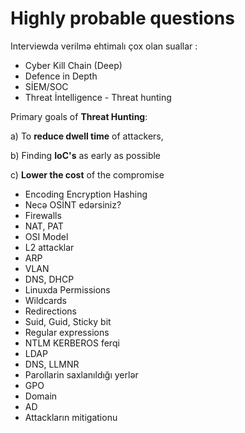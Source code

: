 # Highly probable questions

Interviewda verilmə ehtimalı çox olan suallar :

* Cyber Kill Chain (Deep)
* Defence in Depth
* SİEM/SOC
* Threat İntelligence - Threat hunting

Primary goals of **Threat Hunting**:&#x20;

a) To **reduce dwell time** of attackers,

b) Finding **IoC's** as early as possible

c) **Lower the cost** of the compromise



* Encoding Encryption Hashing
* Necə OSİNT edərsiniz?
* Firewalls
* NAT, PAT
* OSI Model
* L2 attacklar
* ARP
* VLAN
* DNS, DHCP
* Linuxda Permissions
* Wildcards
* Redirections
* Suid, Guid, Sticky bit
* Regular expressions
* NTLM KERBEROS ferqi
* LDAP
* DNS, LLMNR
* Parollarin saxlanıldığı yerlər
* GPO
* Domain
* AD
* Attackların mitigationu
